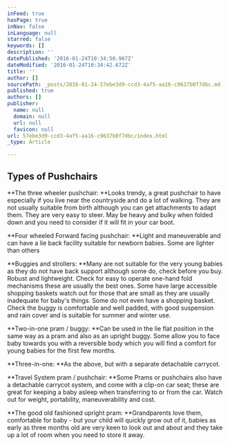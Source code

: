 ```yaml
---
inFeed: true
hasPage: true
inNav: false
inLanguage: null
starred: false
keywords: []
description: ''
datePublished: '2016-01-24T10:34:50.967Z'
dateModified: '2016-01-24T10:34:42.672Z'
title: ''
author: []
sourcePath: _posts/2016-01-24-57ebe3d9-ccd3-4af5-aa16-c9637b0f7dbc.md
published: true
authors: []
publisher:
  name: null
  domain: null
  url: null
  favicon: null
url: 57ebe3d9-ccd3-4af5-aa16-c9637b0f7dbc/index.html
_type: Article

---
```

## Types of Pushchairs

**The three wheeler pushchair: **Looks trendy, a great pushchair to have especially if you live near the countryside and do a lot of walking. They are not usually suitable from birth although you can get attachments to adapt them. They are very easy to steer. May be heavy and bulky when folded down and you need to consider if it will fit in your car boot.

**Four wheeled Forward facing pushchair: **Light and maneuverable and can have a lie back facility suitable for newborn babies. Some are lighter than others

**Buggies and strollers: **Many are not suitable for the very young babies as they do not have back support although some do, check before you buy. Robust and lightweight. Check for easy to operate one-hand fold mechanisms these are usually the best ones. Some have large accessible shopping baskets watch out for those that are small as they are usually inadequate for baby's things. Some do not even have a shopping basket. Check the buggy is comfortable and well padded, with good suspension and rain cover and is suitable for summer and winter use.

**Two-in-one pram / buggy: **Can be used in the lie flat position in the same way as a pram and also as an upright buggy. Some allow you to face baby towards you with a reversible body which you will find a comfort for young babies for the first few months.

**Three-in-one: **As the above, but with a separate detachable carrycot.

**Travel System pram / pushchair: **Some Prams or pushchairs also have a detachable carrycot system, and come with a clip-on car seat; these are great for keeping a baby asleep when transferring to or from the car. Watch out for weight, portability, maneuverability and cost.

**The good old fashioned upright pram: **Grandparents love them, comfortable for baby - but your child will quickly grow out of it, babies as early as three months old are very keen to look out and about and they take up a lot of room when you need to store it away.